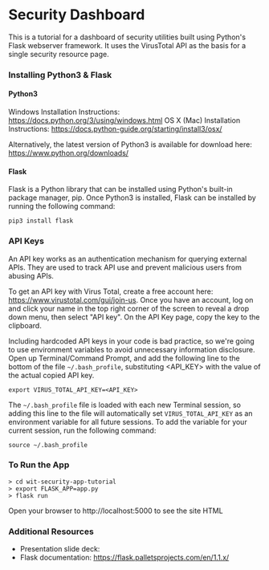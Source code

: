 Security Dashboard
==================

This is a tutorial for a dashboard of security utilities built using Python's Flask webserver framework. It uses the VirusTotal API as the basis for a single security resource page. 

### Installing Python3 & Flask

#### Python3

Windows Installation Instructions: https://docs.python.org/3/using/windows.html
OS X (Mac) Installation Instructions: https://docs.python-guide.org/starting/install3/osx/

Alternatively, the latest version of Python3 is available for download here: https://www.python.org/downloads/

#### Flask

Flask is a Python library that can be installed using Python's built-in package manager, pip. Once Python3 is installed, Flask can be installed by running the following command:

```pip3 install flask```

### API Keys

An API key works as an authentication mechanism for querying external APIs. They are used to track API use and prevent malicious users from abusing APIs.

To get an API key with Virus Total, create a free account here: https://www.virustotal.com/gui/join-us. Once you have an account, log on and click your name in the top right corner of the screen to reveal a drop down menu, then select "API key". On the API Key page, copy the key to the clipboard. 

Including hardcoded API keys in your code is bad practice, so we're going to use environment variables to avoid unnecessary information disclosure. Open up Terminal/Command Prompt, and add the following line to the bottom of the file `~/.bash_profile`, substituting <API_KEY> with the value of the actual copied API key. 

```export VIRUS_TOTAL_API_KEY=<API_KEY>```

The `~/.bash_profile` file is loaded with each new Terminal session, so adding this line to the file will automatically set `VIRUS_TOTAL_API_KEY` as an environment variable for all future sessions.  To add the variable for your current session, run the following command: 

```source ~/.bash_profile```


### To Run the App
```
> cd wit-security-app-tutorial
> export FLASK_APP=app.py
> flask run
```

Open your browser to http://localhost:5000 to see the site HTML

### Additional Resources
* Presentation slide deck:
* Flask documentation: https://flask.palletsprojects.com/en/1.1.x/ 
